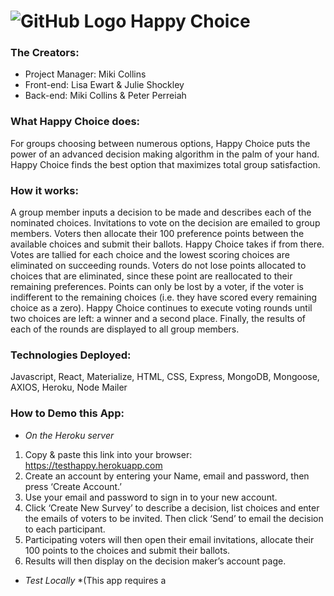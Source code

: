 # ![GitHub Logo](./client/public/images/happychoicelogo.PNG)  Happy Choice   #
### **The Creators:**  
* Project Manager: Miki Collins
* Front-end: Lisa Ewart & Julie Shockley
* Back-end: Miki Collins & Peter Perreiah
### **What Happy Choice does:**
For groups choosing between numerous options, Happy Choice puts the power of an advanced decision making algorithm in the palm of your hand.  Happy Choice finds the best option that maximizes total group satisfaction.   
### **How it works:**
A group member inputs a decision to be made and describes each of the nominated choices.  Invitations to vote on the decision are emailed to group members.  Voters then allocate their 100 preference points between the available choices and submit their ballots.   Happy Choice takes if from there. 
Votes are tallied for each choice and the lowest scoring choices are eliminated on succeeding rounds.   Voters do not lose points allocated to choices that are eliminated, since these point are reallocated to their remaining preferences.  Points can only be lost by a voter, if the voter is indifferent to the remaining choices (i.e. they have scored every remaining choice as a zero).   Happy Choice continues to execute voting rounds until two choices are left: a winner and a second place.  Finally, the results of each of the rounds are displayed to all group members.
### **Technologies Deployed:**
Javascript, React, Materialize, HTML, CSS, Express, MongoDB, Mongoose, AXIOS, Heroku, Node Mailer
### **How to Demo this App:**
* *On the Heroku server*
1)	Copy & paste this link into your browser:  https://testhappy.herokuapp.com
2)	Create an account by entering your Name, email and password, then press ‘Create Account.’
3)	Use your email and password to sign in to your new account.
4)	Click ‘Create New Survey’ to describe a decision, list choices and enter the emails of voters to be invited.  Then click ‘Send’ to email the decision to each participant.
5)	Participating voters will then open their email invitations, allocate their 100 points to the choices and submit their ballots.
6)	Results will then display on the decision maker’s account page.

* *Test Locally*
   *(This app requires a
